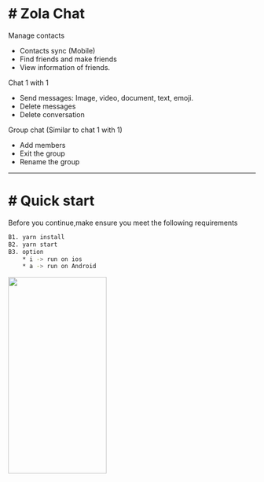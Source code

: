# # Zola Chat
Manage contacts
* Contacts sync (Mobile)
* Find friends and make friends
* View information of friends.

Chat 1 with 1
* Send messages: Image, video, document, text, emoji.
* Delete messages
* Delete conversation

Group chat (Similar to chat 1 with 1)
* Add members
* Exit the group
* Rename the group
***

# # Quick start
Before you continue,make ensure you meet the following requirements

```bash
B1. yarn install
B2. yarn start
B3. option
    * i -> run on ios
    * a -> run on Android
```
<img src="https://i.imgur.com/3uXRM6D.png" width="200" height="400" />
